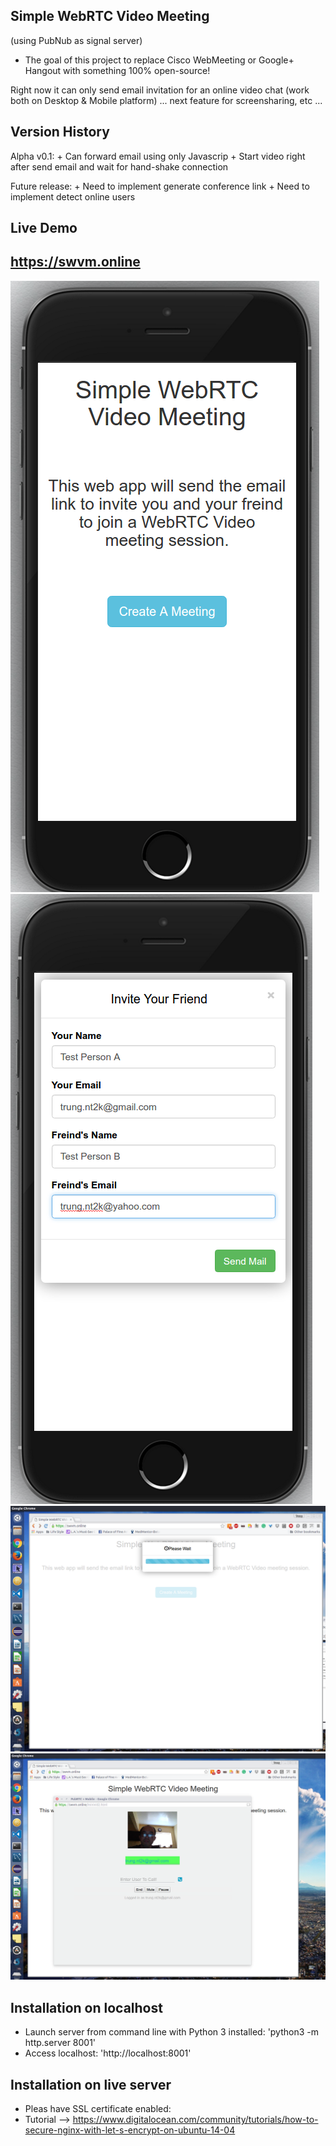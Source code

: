Simple WebRTC Video Meeting 
---------------------------
(using PubNub as signal server)

+ The goal of this project to replace Cisco WebMeeting or Google+ Hangout with something 100% open-source! 

Right now it can only send email invitation for an online video chat (work both on Desktop & Mobile platform) 
... next feature for screensharing, etc ...

Version History
---------------

Alpha v0.1:
    + Can forward email using only Javascrip
    + Start video right after send email
      and wait for hand-shake connection

Future release:
    + Need to implement generate conference link
    + Need to implement detect online users 

Live Demo
---------

https://swvm.online
-------------------

![Screenshot](screenshot/screenshot1.png)
![Screenshot](screenshot/screenshot2.png)
![Screenshot](screenshot/screenshot3.png)
![Screenshot](screenshot/screenshot4.png)

Installation on localhost
-------------------------

- Launch server from command line with Python 3 installed: 'python3 -m http.server 8001'
- Access localhost: 'http://localhost:8001'
 
Installation on live server
-------------------------
- Pleas have SSL certificate enabled:
- Tutorial --> https://www.digitalocean.com/community/tutorials/how-to-secure-nginx-with-let-s-encrypt-on-ubuntu-14-04
